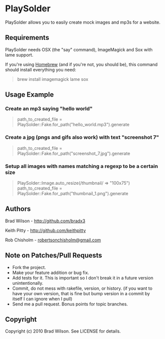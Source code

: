 # PlaySolder

PlaySolder allows you to easily create mock images and mp3s for a website.

## Requirements

PlaySolder needs OSX (the "say" command), ImageMagick and Sox with lame support. 

If you're using [Homebrew](http://github.com/mxcl/homebrew) (and if you're not, you should be), this command should install everything you need:
> brew install imagemagick lame sox

## Usage Example

### Create an mp3 saying "hello world"

> path_to_created_file = PlaySolder::Fake.for_path("hello_world.mp3").generate 

### Create a jpg (pngs and gifs also work) with text "screenshot 7"

> path_to_created_file = PlaySolder::Fake.for_path("screenshot_7.jpg").generate 

### Setup all images with names matching a regexp to be a certain size

> PlaySolder::Image.auto_resize(/thumbnail/ => "100x75")
> path_to_created_file = PlaySolder::Fake.for_path("thumbnail_1.png").generate 


## Authors

Brad Wilson - http://github.com/bradx3

Keith Pitty - http://github.com/keithpitty

Rob Chisholm - robertsonchisholm@gmail.com

## Note on Patches/Pull Requests
 
* Fork the project.
* Make your feature addition or bug fix.
* Add tests for it. This is important so I don't break it in a
  future version unintentionally.
* Commit, do not mess with rakefile, version, or history.
  (if you want to have your own version, that is fine but bump version in a commit by itself I can ignore when I pull)
* Send me a pull request. Bonus points for topic branches.

## Copyright

Copyright (c) 2010 Brad Wilson. See LICENSE for details.


